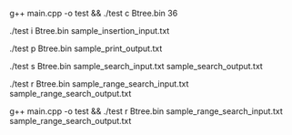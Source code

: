 g++ main.cpp -o test && ./test c Btree.bin 36

 ./test i Btree.bin sample_insertion_input.txt

 ./test p Btree.bin sample_print_output.txt

 ./test s Btree.bin sample_search_input.txt sample_search_output.txt

 ./test r Btree.bin sample_range_search_input.txt sample_range_search_output.txt

g++ main.cpp -o test &&  ./test r Btree.bin sample_range_search_input.txt sample_range_search_output.txt
